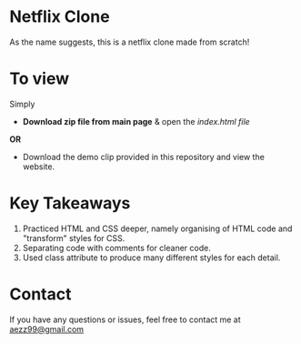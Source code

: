 # Netflix Clone
As the name suggests, this is a netflix clone made from scratch!

# To view
Simply 

- **Download zip file from main page** & open the *index.html file*

**OR**

- Download the demo clip provided in this repository and view the website.

# Key Takeaways
1. Practiced HTML and CSS deeper, namely organising of HTML code and "transform" styles for CSS.
2. Separating code with comments for cleaner code.
3. Used class attribute to produce many different styles for each detail.

# Contact
If you have any questions or issues, feel free to contact me at aezz99@gmail.com
